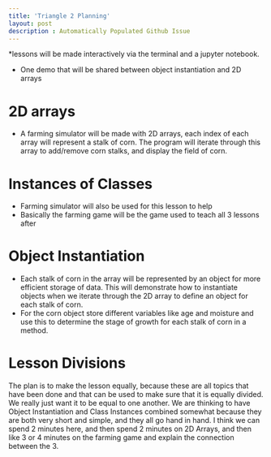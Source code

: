```yaml
---
title: 'Triangle 2 Planning'
layout: post
description : Automatically Populated Github Issue
---
```


*lessons will be made interactively via the terminal and a jupyter notebook.

- One demo that will be shared between object instantiation and 2D arrays

# 2D arrays
- A farming simulator will be made with 2D arrays, each index of each array will represent a stalk of corn. The program will iterate through this array to add/remove corn stalks, and display the field of corn.

# Instances of Classes
- Farming simulator will also be used for this lesson to help
- Basically the farming game will be the game used to teach all 3 lessons after

# Object Instantiation
- Each stalk of corn in the array will be represented by an object for more efficient storage of data. This will demonstrate how to instantiate objects when we iterate through the 2D array to define an object for each stalk of corn.
- For the corn object store different variables like age and moisture and use this to determine the stage of growth for each stalk of corn in a method.

# Lesson Divisions
The plan is to make the lesson equally, because these are all topics that have been done and that can be used to make sure that it is equally divided. We really just want it to be equal to one another. We are thinking to have Object Instantiation and Class Instances combined somewhat because they are both very short and simple, and they all go hand in hand. I think we can spend 2 minutes here, and then spend 2 minutes on 2D Arrays, and then like 3 or 4 minutes on the farming game and explain the connection between the 3.

